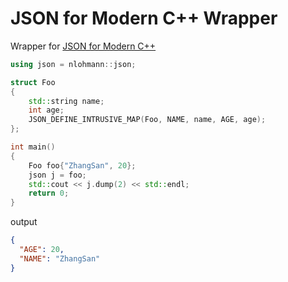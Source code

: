 # JSON for Modern C++ Wrapper

Wrapper for [JSON for Modern C++](https://github.com/nlohmann/json)

```cpp
using json = nlohmann::json;

struct Foo
{
    std::string name;
    int age;
    JSON_DEFINE_INTRUSIVE_MAP(Foo, NAME, name, AGE, age);
};

int main()
{
    Foo foo{"ZhangSan", 20};
    json j = foo;
    std::cout << j.dump(2) << std::endl;
    return 0;
}
```

output

```json
{
  "AGE": 20,
  "NAME": "ZhangSan"
}
```